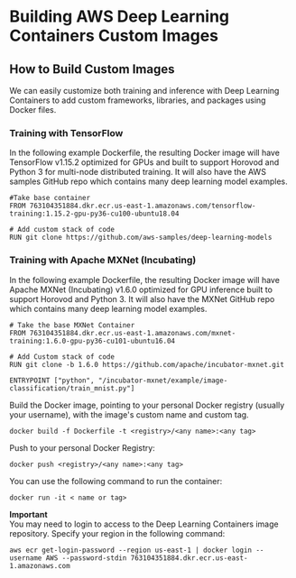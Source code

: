 # Building AWS Deep Learning Containers Custom Images<a name="deep-learning-containers-custom-images"></a>

## How to Build Custom Images<a name="dlc-custom"></a>

We can easily customize both training and inference with Deep Learning Containers to add custom frameworks, libraries, and packages using Docker files\.

### Training with TensorFlow<a name="dlc-custom-training"></a>

In the following example Dockerfile, the resulting Docker image will have TensorFlow v1\.15\.2 optimized for GPUs and built to support Horovod and Python 3 for multi\-node distributed training\. It will also have the AWS samples GitHub repo which contains many deep learning model examples\.

```
#Take base container
FROM 763104351884.dkr.ecr.us-east-1.amazonaws.com/tensorflow-training:1.15.2-gpu-py36-cu100-ubuntu18.04

# Add custom stack of code
RUN git clone https://github.com/aws-samples/deep-learning-models
```

### Training with Apache MXNet \(Incubating\)<a name="dlc-custom-inference"></a>

In the following example Dockerfile, the resulting Docker image will have Apache MXNet \(Incubating\) v1\.6\.0 optimized for GPU inference built to support Horovod and Python 3\. It will also have the MXNet GitHub repo which contains many deep learning model examples\.

```
# Take the base MXNet Container
FROM 763104351884.dkr.ecr.us-east-1.amazonaws.com/mxnet-training:1.6.0-gpu-py36-cu101-ubuntu16.04

# Add Custom stack of code
RUN git clone -b 1.6.0 https://github.com/apache/incubator-mxnet.git

ENTRYPOINT ["python", "/incubator-mxnet/example/image-classification/train_mnist.py"]
```

Build the Docker image, pointing to your personal Docker registry \(usually your username\), with the image's custom name and custom tag\. 

```
docker build -f Dockerfile -t <registry>/<any name>:<any tag>
```

Push to your personal Docker Registry:

```
docker push <registry>/<any name>:<any tag>
```

You can use the following command to run the container:

```
docker run -it < name or tag>
```

**Important**  
You may need to login to access to the Deep Learning Containers image repository\. Specify your region in the following command:  

```
aws ecr get-login-password --region us-east-1 | docker login --username AWS --password-stdin 763104351884.dkr.ecr.us-east-1.amazonaws.com
```